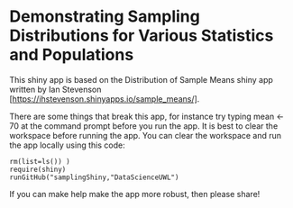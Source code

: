 # Demonstrating Sampling Distributions for Various Statistics and Populations

This shiny app is based on the Distribution of Sample Means shiny app written by Ian Stevenson [https://ihstevenson.shinyapps.io/sample_means/].  

There are some things that break this app, for instance try typing mean <- 70 at the command prompt before you run the app.  It is best to clear the workspace before running the app.  You can clear the workspace and run the app locally using this code:

```
rm(list=ls()) )
require(shiny)
runGitHub("samplingShiny,"DataScienceUWL")
```

If you can make help make the app more robust, then please share!